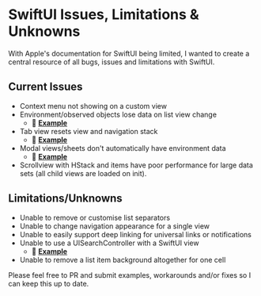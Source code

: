 # SwiftUI Issues, Limitations & Unknowns
With Apple's documentation for SwiftUI being limited, I wanted to create a central resource of all bugs, issues and limitations with SwiftUI.

## Current Issues
- Context menu not showing on a custom view
- Environment/observed objects lose data on list view change
  - 🔨 **[Example](https://github.com/mecid/swiftui-bug)**
- Tab view resets view and navigation stack
  - 🔨 **[Example](https://github.com/pedrommcarrasco/swiftui-tabviewResetsViewsAndNavigationStack)**
- Modal views/sheets don't automatically have environment data
  - 🔨 **[Example](https://forums.developer.apple.com/thread/117651)**
- Scrollview with HStack and items have poor performance for large data sets (all child views are loaded on init).

## Limitations/Unknowns
- Unable to remove or customise list separators
- Unable to change navigation appearance for a single view
- Unable to easily support deep linking for universal links or notifications
- Unable to use a UISearchController with a SwiftUI view
  - 🔨 **[Example](https://stackoverflow.com/questions/58511758/swiftui-uisearchcontroller-searchresultscontroller-navigation-stack-issue)**
- Unable to remove a list item background altogether for one cell

Please feel free to PR and submit examples, workarounds and/or fixes so I can keep this up to date.
